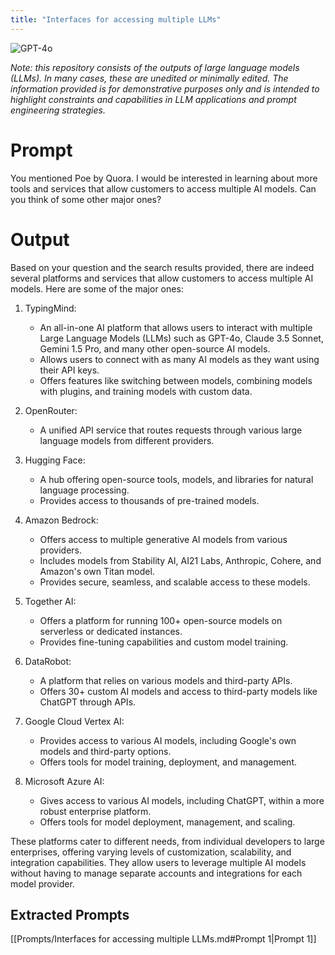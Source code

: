 ```yaml
---
title: "Interfaces for accessing multiple LLMs"
---
```

![GPT-4o](https://img.shields.io/badge/GPT--4o-3333FF?style=for-the-badge&logo=openai&logoColor=white)



*Note: this repository consists of the outputs of large language models (LLMs). In many cases, these are unedited or minimally edited. The information provided is for demonstrative purposes only and is intended to highlight constraints and capabilities in LLM applications and prompt engineering strategies.*


# Prompt

You mentioned Poe by Quora. I would be interested in learning about more tools and services that allow customers to access multiple AI models. Can you think of some other major ones?

# Output

Based on your question and the search results provided, there are indeed several platforms and services that allow customers to access multiple AI models. Here are some of the major ones:

1. TypingMind:
   - An all-in-one AI platform that allows users to interact with multiple Large Language Models (LLMs) such as GPT-4o, Claude 3.5 Sonnet, Gemini 1.5 Pro, and many other open-source AI models.
   - Allows users to connect with as many AI models as they want using their API keys.
   - Offers features like switching between models, combining models with plugins, and training models with custom data.

2. OpenRouter:
   - A unified API service that routes requests through various large language models from different providers.

3. Hugging Face:
   - A hub offering open-source tools, models, and libraries for natural language processing.
   - Provides access to thousands of pre-trained models.

4. Amazon Bedrock:
   - Offers access to multiple generative AI models from various providers.
   - Includes models from Stability AI, AI21 Labs, Anthropic, Cohere, and Amazon's own Titan model.
   - Provides secure, seamless, and scalable access to these models.

5. Together AI:
   - Offers a platform for running 100+ open-source models on serverless or dedicated instances.
   - Provides fine-tuning capabilities and custom model training.

6. DataRobot:
   - A platform that relies on various models and third-party APIs.
   - Offers 30+ custom AI models and access to third-party models like ChatGPT through APIs.

7. Google Cloud Vertex AI:
   - Provides access to various AI models, including Google's own models and third-party options.
   - Offers tools for model training, deployment, and management.

8. Microsoft Azure AI:
   - Gives access to various AI models, including ChatGPT, within a more robust enterprise platform.
   - Offers tools for model deployment, management, and scaling.

These platforms cater to different needs, from individual developers to large enterprises, offering varying levels of customization, scalability, and integration capabilities. They allow users to leverage multiple AI models without having to manage separate accounts and integrations for each model provider.






## Extracted Prompts
[[Prompts/Interfaces for accessing multiple LLMs.md#Prompt 1|Prompt 1]]
